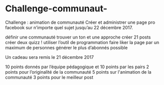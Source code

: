 # Challenge-communaut-
Challenge : animation de communauté
Créer et administrer une page pro facebook sur n’importe quel sujet jusqu’au 22 décembre 2017.

définir une communauté
trouver un ton et une approche
créer 21 posts
créer deux quizz !
utiliser l’outil de programmation
faire liker la page par un maximum de personnes
générer le plus d’abonnés possible

Un cadeau sera remis le 21 décembre 2017

10 points donnés par l’équipe pédagogique et 10 points par les pairs
2 points pour l’originalité de la communauté
5 points sur l'animation de la communauté
3 points pour le meilleur post
